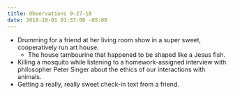 ```yaml
---
title: Observations 9-27-18
date: 2018-10-01 01:37:00 -05:00
---
```


- Drumming for a friend at her living room show in a super sweet, cooperatively run art house.
	- The house tambourine that happened to be shaped like a Jesus fish.
- Killing a mosquito while listening to a homework-assigned interview with philosopher Peter Singer about the ethics of our interactions with animals.
- Getting a really, really sweet check-in text from a friend.
